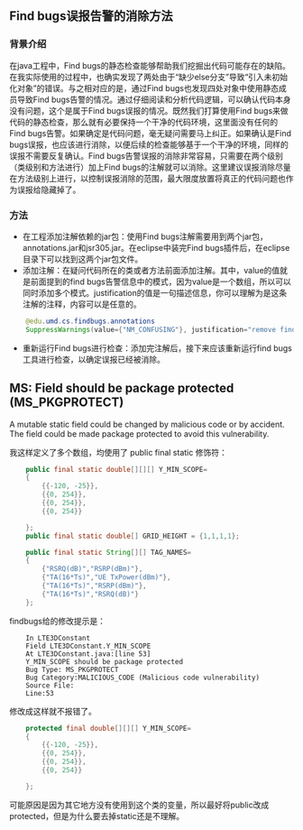 ## Find bugs误报告警的消除方法

### 背景介绍

在java工程中，Find bugs的静态检查能够帮助我们挖掘出代码可能存在的缺陷。在我实际使用的过程中，也确实发现了两处由于“缺少else分支”导致“引入未初始化对象”的错误。与之相对应的是，通过Find bugs也发现四处对象中使用静态成员导致Find bugs告警的情况。通过仔细阅读和分析代码逻辑，可以确认代码本身没有问题，这个是属于Find bugs误报的情况。既然我们打算使用Find bugs来做代码的静态检查，那么就有必要保持一个干净的代码环境，这里面没有任何的Find bugs告警。如果确定是代码问题，毫无疑问需要马上纠正。如果确认是Find bugs误报，也应该进行消除，以便后续的检查能够基于一个干净的环境，同样的误报不需要反复确认。Find bugs告警误报的消除非常容易，只需要在两个级别（类级别和方法进行）加上Find bugs的注解就可以消除。这里建议误报消除尽量在方法级别上进行，以控制误报消除的范围，最大限度放置将真正的代码问题也作为误报给隐藏掉了。

### 方法

* 在工程添加注解依赖的jar包：使用Find bugs注解需要用到两个jar包，annotations.jar和jsr305.jar。在eclipse中装完Find bugs插件后，在eclipse目录下可以找到这两个jar包文件。
* 添加注解：在疑问代码所在的类或者方法前面添加注解。其中，value的值就是前面提到的find bugs告警信息中的模式，因为value是一个数组，所以可以同时添加多个模式。justification的值是一句描述信息，你可以理解为是这条注解的注释，内容可以是任意的。

```java
	@edu.umd.cs.findbugs.annotations
	SuppressWarnings(value={"NM_CONFUSING"}, justification="remove findbugs")
```


* 重新运行Find bugs进行检查：添加完注解后，接下来应该重新运行find bugs工具进行检查，以确定误报已经被消除。

## MS: Field should be package protected (MS_PKGPROTECT)

A mutable static field could be changed by malicious code or by accident. The field could be made package protected to avoid this vulnerability.

我这样定义了多个数组，均使用了 public final static 修饰符：

```java
	public final static double[][][] Y_MIN_SCOPE=
	{
		{{-120, -25}},
		{{0, 254}},
		{{0, 254}},
		{{0, 254}}

	};
    public final static double[] GRID_HEIGHT = {1,1,1,1};

 	public final static String[][] TAG_NAMES=
	{
		{"RSRQ(dB)","RSRP(dBm)"},
		{"TA(16*Ts)","UE TxPower(dBm)"},
		{"TA(16*Ts)","RSRP(dBm)"},
		{"TA(16*Ts)","RSRQ(dB)"}
	};
```

findbugs给的修改提示是：

```
	In LTE3DConstant
	Field LTE3DConstant.Y_MIN_SCOPE
	At LTE3DConstant.java:[line 53]
	Y_MIN_SCOPE should be package protected
	Bug Type: MS_PKGPROTECT
	Bug Category:MALICIOUS_CODE (Malicious code vulnerability)
	Source File:
	Line:53
```

修改成这样就不报错了。

```java
	protected final double[][][] Y_MIN_SCOPE=
	{
		{{-120, -25}},
		{{0, 254}},
		{{0, 254}},
		{{0, 254}}

	};
```

可能原因是因为其它地方没有使用到这个类的变量，所以最好将public改成protected，但是为什么要去掉static还是不理解。
